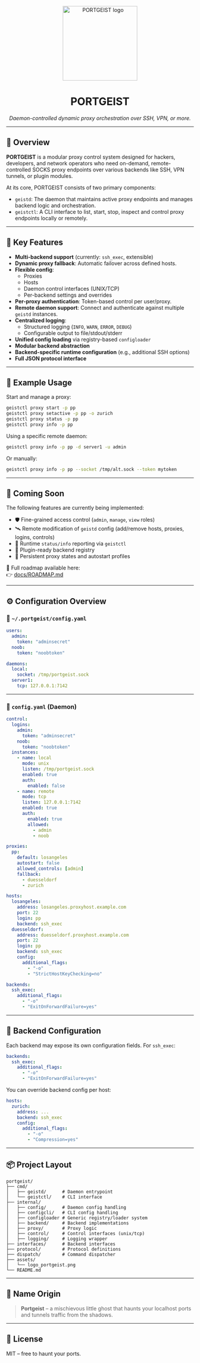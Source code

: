 <p align="center">
  <img src="assets/logo_portgeist.png" alt="PORTGEIST logo" width="200"/>
</p>

<h1 align="center">PORTGEIST</h1>
<p align="center"><em>Daemon-controlled dynamic proxy orchestration over SSH, VPN, or more.</em></p>

---

## 🧠 Overview

**PORTGEIST** is a modular proxy control system designed for hackers, developers, and network operators who need on-demand, remote-controlled SOCKS proxy endpoints over various backends like SSH, VPN tunnels, or plugin modules.

At its core, PORTGEIST consists of two primary components:

- `geistd`: The daemon that maintains active proxy endpoints and manages backend logic and orchestration.
- `geistctl`: A CLI interface to list, start, stop, inspect and control proxy endpoints locally or remotely.

---

## 🔩 Key Features

- **Multi-backend support** (currently: `ssh_exec`, extensible)
- **Dynamic proxy fallback**: Automatic failover across defined hosts.
- **Flexible config**:
  - Proxies
  - Hosts
  - Daemon control interfaces (UNIX/TCP)
  - Per-backend settings and overrides
- **Per-proxy authentication**: Token-based control per user/proxy.
- **Remote daemon support**: Connect and authenticate against multiple `geistd` instances.
- **Centralized logging**:
  - Structured logging (`INFO`, `WARN`, `ERROR`, `DEBUG`)
  - Configurable output to file/stdout/stderr
- **Unified config loading** via registry-based `configloader`
- **Modular backend abstraction**
- **Backend-specific runtime configuration** (e.g., additional SSH options)
- **Full JSON protocol interface**

---

## 🧪 Example Usage

Start and manage a proxy:

```bash
geistctl proxy start -p pp
geistctl proxy setactive -p pp -o zurich
geistctl proxy status -p pp
geistctl proxy info -p pp
```

Using a specific remote daemon:

```bash
geistctl proxy info -p pp -d server1 -u admin
```

Or manually:

```bash
geistctl proxy info -p pp --socket /tmp/alt.sock --token mytoken
```

---

## 🚧 Coming Soon

The following features are currently being implemented:

- 🛡️ Fine-grained access control (`admin`, `manage`, `view` roles)
- 🛰️ Remote modification of `geistd` config (add/remove hosts, proxies, logins, controls)
- 📡 Runtime `status/info` reporting via `geistctl`
- 🔌 Plugin-ready backend registry
- 🧠 Persistent proxy states and autostart profiles

📝 Full roadmap available here:  
👉 [docs/ROADMAP.md](docs/ROADMAP.md)

---

## ⚙️ Configuration Overview

### 📂 `~/.portgeist/config.yaml`

```yaml
users:
  admin:
    token: "adminsecret"
  noob:
    token: "noobtoken"

daemons:
  local:
    socket: /tmp/portgeist.sock
  server1:
    tcp: 127.0.0.1:7142
```

---

### 📂 `config.yaml` (Daemon)

```yaml
control:
  logins:
    admin:
      token: "adminsecret"
    noob:
      token: "noobtoken"
  instances:
    - name: local
      mode: unix
      listen: /tmp/portgeist.sock
      enabled: true
      auth:
        enabled: false
    - name: remote
      mode: tcp
      listen: 127.0.0.1:7142
      enabled: true
      auth:
        enabled: true
        allowed:
          - admin
          - noob

proxies:
  pp:
    default: losangeles
    autostart: false
    allowed_controls: [admin]
    fallback:
      - duesseldorf
      - zurich

hosts:
  losangeles:
    address: losangeles.proxyhost.example.com
    port: 22
    login: pp
    backend: ssh_exec
  duesseldorf:
    address: duesseldorf.proxyhost.example.com
    port: 22
    login: pp
    backend: ssh_exec
    config:
      additional_flags:
        - "-o"
        - "StrictHostKeyChecking=no"

backends:
  ssh_exec:
    additional_flags:
      - "-o"
      - "ExitOnForwardFailure=yes"
```

---

## 🧩 Backend Configuration

Each backend may expose its own configuration fields.
For `ssh_exec`:

```yaml
backends:
  ssh_exec:
    additional_flags:
      - "-o"
      - "ExitOnForwardFailure=yes"
```

You can override backend config per host:

```yaml
hosts:
  zurich:
    address: ...
    backend: ssh_exec
    config:
      additional_flags:
        - "-o"
        - "Compression=yes"
```

---

## 📦 Project Layout

```
portgeist/
├── cmd/
│   ├── geistd/      # Daemon entrypoint
│   └── geistctl/    # CLI interface
├── internal/
│   ├── config/      # Daemon config handling
│   ├── configcli/   # CLI config handling
│   ├── configloader # Generic registry/loader system
│   ├── backend/     # Backend implementations
│   ├── proxy/       # Proxy logic
│   ├── control/     # Control interfaces (unix/tcp)
│   ├── logging/     # Logging wrapper
├── interfaces/      # Backend interfaces
├── protocol/        # Protocol definitions
├── dispatch/        # Command dispatcher
├── assets/
│   └── logo_portgeist.png
└── README.md
```

---

## 🧙 Name Origin

> **Portgeist** – a mischievous little ghost that haunts your localhost ports and tunnels traffic from the shadows.

---

## 📜 License

MIT – free to haunt your ports.
